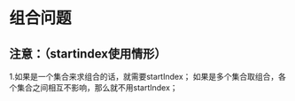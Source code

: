 # 组合问题

## 注意：（startindex使用情形）
1.如果是一个集合来求组合的话，就需要startIndex；<rb>
如果是多个集合取组合，各个集合之间相互不影响，那么就不用startIndex；<rb>
